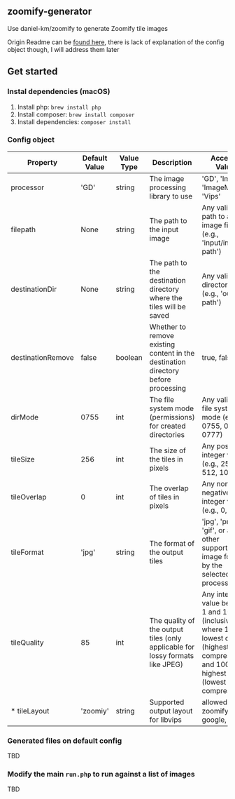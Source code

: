 ## zoomify-generator
Use daniel-km/zoomify to generate Zoomify tile images

Origin Readme can be [found here](https://github.com/Daniel-KM/LibraryZoomify/blob/master/README.md), there is lack of explanation of the config object though, I will address them later

## Get started
### Instal dependencies (macOS)
1. Install php: `brew install php`
2. Install composer: `brew install composer`
3. Install dependencies: `composer install`
### Config object 
| Property           | Default Value | Value Type | Description | Accepted Values |
|--------------------|---------------|------------|---|-------------------|
| processor          | 'GD'          | string     | The image processing library to use | 'GD', 'Imagick', 'ImageMagick', 'Vips'  |
| filepath           | None          | string     | The path to the input image   | Any valid file path to an image file (e.g., 'input/image-path') |
| destinationDir     | None          | string     | The path to the destination directory where the tiles will be saved | Any valid directory path (e.g., 'output-path')  |
| destinationRemove  | false         | boolean    | Whether to remove existing content in the destination directory before processing  | true, false |
| dirMode            | 0755          | int        | The file system mode (permissions) for created directories  | Any valid Unix file system mode (e.g., 0755, 0775, 0777)  |
| tileSize           | 256           | int        | The size of the tiles in pixels  | Any positive integer value (e.g., 256, 512, 1024)  |
| tileOverlap        | 0             | int        | The overlap of tiles in pixels   | Any non-negative integer value (e.g., 0, 1, 2)     |
| tileFormat         | 'jpg'         | string     | The format of the output tiles   | 'jpg', 'png', 'gif', or any other supported image format by the selected processor           |
| tileQuality        | 85            | int        | The quality of the output tiles (only applicable for lossy formats like JPEG)                         | Any integer value between 1 and 100 (inclusive), where 1 is the lowest quality (highest compression) and 100 is the highest quality (lowest compression) |
| * tileLayout        | 'zoomiy'            | string        | Supported output layout for libvips  | allowed: dz, zoomify, google, iiif, iiif3 |  
### Generated files on default config
TBD
### Modify the main `run.php` to run against a list of images
TBD
